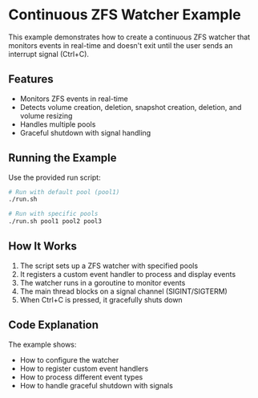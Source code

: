 # Continuous ZFS Watcher Example

This example demonstrates how to create a continuous ZFS watcher that monitors events in real-time and doesn't exit until the user sends an interrupt signal (Ctrl+C).

## Features

- Monitors ZFS events in real-time
- Detects volume creation, deletion, snapshot creation, deletion, and volume resizing
- Handles multiple pools
- Graceful shutdown with signal handling

## Running the Example

Use the provided run script:

```bash
# Run with default pool (pool1)
./run.sh

# Run with specific pools
./run.sh pool1 pool2 pool3
```

## How It Works

1. The script sets up a ZFS watcher with specified pools
2. It registers a custom event handler to process and display events
3. The watcher runs in a goroutine to monitor events
4. The main thread blocks on a signal channel (SIGINT/SIGTERM)
5. When Ctrl+C is pressed, it gracefully shuts down

## Code Explanation

The example shows:

- How to configure the watcher
- How to register custom event handlers
- How to process different event types
- How to handle graceful shutdown with signals
